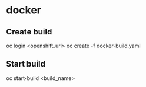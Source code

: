 # docker

## Create build

oc login <openshift_url>
oc create -f docker-build.yaml

## Start build
oc start-build <build_name>
